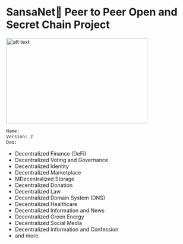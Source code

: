 # SansaNet🌿 Peer to Peer Open and Secret Chain Project
<img src="https://github.com/faruk-guler/SansaDAO/blob/main/trilemma.png" alt="alt text" width="380" height="230">

```sh
Name:
Version: 2
Dao:
```
- Decentralized Finance (DeFi)
- Decentralized Voting and Governance
- Decentralized Identity
- Decentralized Marketplace
- MDecentralized Storage
- Decentralized Donation
- Decentralized Law
- Decentralized Domain System (DNS)
- Decentralized Healthcare
- Decentralized Information and News
- Decentralized Green Energy
- Decentralized Social Media
- Decentralized Information and Confession
- and more.
